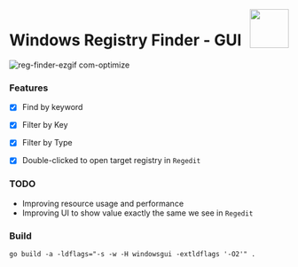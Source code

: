 <img src="winres/reg-finder.ico" align="right" height="70" />

# Windows Registry Finder - GUI


![reg-finder-ezgif com-optimize](https://github.com/user-attachments/assets/d8cfd0a3-bce5-4148-861f-85eac662701b)



### Features

- [x] Find by keyword
- [x] Filter by Key
- [x] Filter by Type
- [x] Double-clicked to open target registry in `Regedit`


### TODO

- Improving resource usage and performance
- Improving UI to show value exactly the same we see in `Regedit`


### Build

```
go build -a -ldflags="-s -w -H windowsgui -extldflags '-O2'" .
```
